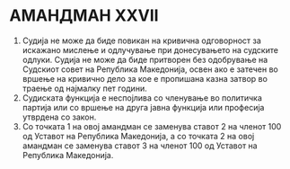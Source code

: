 # АМАНДМАН XXVII

1. Судија не може да биде повикан на кривична одговорност за искажано мислење и одлучување при донесувањето на судските одлуки.
Судија не може да биде притворен без одобрување на Судскиот совет на Република Македонија, освен ако е затечен во вршење на кривично дело за кое е пропишана казна затвор во траење од најмалку пет години.
2. Судиската функција е неспојлива со членување во политичка партија или со вршење на друга јавна функција или професија утврдена со закон.
3. Со точката 1 на овој амандман се заменува ставот 2 на членот 100 од Уставот на Република Македонија, а со точката 2 на овој амандман се заменува ставот 3 на членот 100 од Уставот на Република Македонија.
